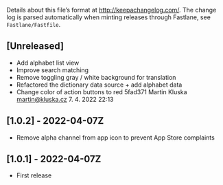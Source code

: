 Details about this file’s format at <http://keepachangelog.com/>. The change log is parsed automatically when minting releases through Fastlane, see `Fastlane/Fastfile`.

## [Unreleased]

- Add alphabet list view
- Improve search matching
- Remove toggling gray / white background for translation
- Refactored the dictionary data source + add alphabet data
- Change color of action buttons to red    5fad371    Martin Kluska <martin@kluska.cz>    7. 4. 2022 22:13

## [1.0.2] - 2022-04-07Z

- Remove alpha channel from app icon to prevent App Store complaints

## [1.0.1] - 2022-04-07Z

- First release
